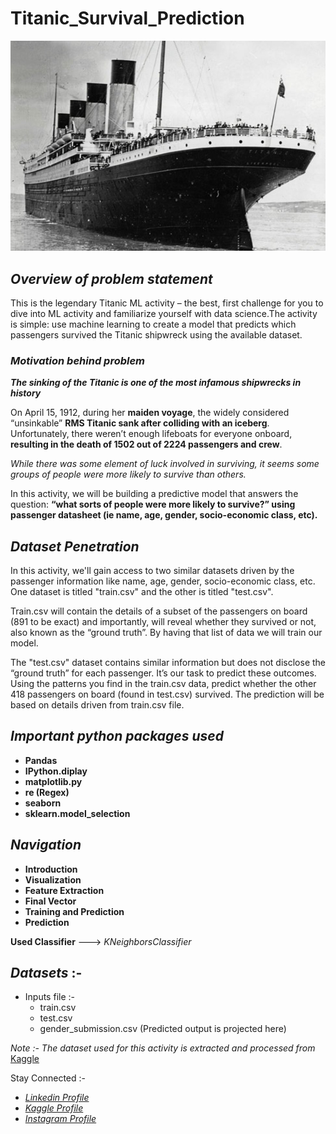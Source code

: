 # Titanic_Survival_Prediction
![Image](https://github.com/Ilankhatir-1998/Titanic_Survival_Prediction/blob/main/Images/Titanic.jpeg)

## _Overview of problem statement_
  This is the legendary Titanic ML activity – the best, first challenge for you to dive into ML activity and familiarize yourself with data science.The activity is simple: use machine learning to create a model that predicts which passengers survived the Titanic shipwreck using the available dataset.

### _Motivation behind problem_
**_The sinking of the Titanic is one of the most infamous shipwrecks in history_**
  
  On April 15, 1912, during her **maiden voyage**, the widely considered “unsinkable” **RMS Titanic sank after colliding with an iceberg**. Unfortunately, there weren’t enough lifeboats for everyone onboard, **resulting in the death of 1502 out of 2224 passengers and crew**.

_While there was some element of luck involved in surviving, it seems some groups of people were more likely to survive than others._

In this activity, we will be building a predictive model that answers the question: 
        **“what sorts of people were more likely to survive?” using passenger datasheet (ie name, age, gender, socio-economic class, etc).**
        
## _Dataset Penetration_
  In this activity, we'll gain access to two similar datasets driven by the passenger information like name, age, gender, socio-economic class, etc. One dataset is titled "train.csv" and the other is titled "test.csv".

Train.csv will contain the details of a subset of the passengers on board (891 to be exact) and importantly, will reveal whether they survived or not, also known as the “ground truth”. By having that list of data we will train our model.

The "test.csv" dataset contains similar information but does not disclose the “ground truth” for each passenger. It’s our task to predict these outcomes.
Using the patterns you find in the train.csv data, predict whether the other 418 passengers on board (found in test.csv) survived. The prediction will be based on details driven from train.csv file.

##

## _Important python packages used_
  - **Pandas**   
  - **IPython.diplay**   
  - **matplotlib.py**
  - **re (Regex)**
  - **seaborn**
  - **sklearn.model_selection**
 
## _Navigation_
  - **Introduction**
  - **Visualization**
  - **Feature Extraction**
  - **Final Vector**
  - **Training and Prediction**
  - **Prediction**
 
**Used Classifier** ---> _KNeighborsClassifier_

## _Datasets_ :-
   - Inputs file :-
        - train.csv
        - test.csv
        - gender_submission.csv (Predicted output is projected here)
       
_Note :- The dataset used for this activity is extracted and processed from_ [Kaggle](https://www.kaggle.com/c/titanic "Kaggle dataset")

Stay Connected :-
- [_Linkedin Profile_](https://www.linkedin.com/in/ilankhatir-elangovan-a55084145 "Linkdein Profile")
- [_Kaggle Profile_ ](https://www.kaggle.com/ilankhatirelangovan)
- [_Instagram Profile_](https://www.instagram.com/offl_katir/)

